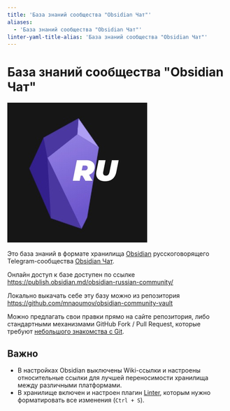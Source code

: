 ```yaml
---
title: 'База знаний сообщества "Obsidian Чат"'
aliases:
  - 'База знаний сообщества "Obsidian Чат"'
linter-yaml-title-alias: 'База знаний сообщества "Obsidian Чат"'
---
```


# База знаний сообщества "Obsidian Чат"

![](!!files/logo.jpg)

Это база знаний в формате хранилища [Obsidian](http://obsidian.md/) русскоговорящего Telegram-сообщества [Obsidian Чат](https://t.me/obsidian_z).

Онлайн доступ к базе доступен по ссылке <https://publish.obsidian.md/obsidian-russian-community/>

Локально выкачать себе эту базу можно из репозитория <https://github.com/mnaoumov/obsidian-community-vault>

Можно предлагать свои правки прямо на сайте репозитория, либо стандартными механизмами GitHub Fork / Pull Request, которые требуют [небольшого знакомства с Git](Добавление%20изменений%20в%20базу%20на%20GitHub.md).

## Важно

- В настройках Obsidian выключены Wiki-ссылки и настроены относительные ссылки для лучшей переносимости хранилища между различными платформами.
- В хранилище включен и настроен плагин [Linter](Плагины/Linter.md), которым нужно форматировать все изменения (`Ctrl + S`).
